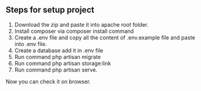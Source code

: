 
## Steps for setup project

1. Download the zip and paste it into apache root folder.
2. Install composer via composer install command
3. Create a .env file and copy all the content of .env.example file and paste into .env file.
4. Create a database add it in .env file
5. Run command php artisan migrate
6. Run command php artisan storage:link
7. Run command php artisan serve.

Now you can check it on browser.
